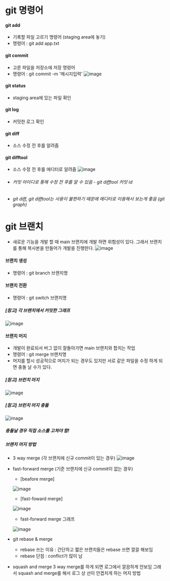 # git 명령어

#### git add
- 기록할 파일 고르기 명령어 (staging area에 놓기)
- 명령어 : git add app.txt

#### git commit
- 고른 파일을 저장소에 저장 명령어
- 명령어 : git commit -m '메시지입력'
![image](https://github.com/wjdwodnr5452/git-study/assets/90361061/dd615ba5-3db3-45d4-9270-dca7fc3d353b)

#### git status
- staging area에 있는 파일 확인

#### git log
- 커밋한 로그 확인

#### git diff
- 소스 수정 전 후를 알려줌

#### git difftool
- 소스 수정 전 후를 에디터로 알려줌
![image](https://github.com/wjdwodnr5452/git-study/assets/90361061/89da5775-dfab-41c6-ac42-76fa6a3e9de7)
- ###### 커밋 아이디로 통해 수정 전 후를 알 수 있음 - git difftool 커밋 id
- ###### git diff, git difftool는 사용이 불편하기 때문에 에디터로 이용해서 보는게 좋음 (git graph)


# git 브랜치
- 새로운 기능을 개발 할 때 main 브랜치에 개발 하면 위험성이 있다. 그래서 브랜치를 통해 복사본을 만들어가 개발을 진행한다.
  ![image](https://github.com/wjdwodnr5452/git-study/assets/90361061/66744c50-56b6-4d69-9e6a-5a3ea39a3a69)

#### 브랜치 생성
- 명령어 : git branch 브랜치명

#### 브랜치 전환
- 명령어 : git switch 브랜치명

##### [참고] 각 브랜치에서 커밋한 그래프
![image](https://github.com/wjdwodnr5452/git-study/assets/90361061/a02a0e11-b05e-443f-b9f2-96a138f07222)

#### 브랜치 머지
- 개발이 완료되서 버그 없이 잘돌아가면 main 브랜치와 합치는 작업
- 명령어 : git merge 브랜치명
- 머지를 할시 성공적으로 머지가 되는 경우도 있지만 서로 같은 파일을 수정 하게 되면 충돌 날 수가 있다.

##### [참고] 브런치 머지
![image](https://github.com/wjdwodnr5452/git-study/assets/90361061/5a2099b7-1d82-4dcf-8755-253eb466e7c9)

##### [참고] 브런치 머지 충돌
![image](https://github.com/wjdwodnr5452/git-study/assets/90361061/e813d79f-7c29-44a6-871b-b0f5b76134f5)

##### 충돌날 경우 직접 소스를 고쳐야 함!

##### 브랜치 머지 방법

- 3 way merge (각 브랜치에 신규 commit이 있는 경우)
![image](https://github.com/wjdwodnr5452/git-study/assets/90361061/5a2099b7-1d82-4dcf-8755-253eb466e7c9)

- fast-forward merge (기준 브랜치에 신규 commit이 없는 경우)
  
  - [beafore merge]
    
   ![image](https://github.com/wjdwodnr5452/git-study/assets/90361061/21074470-7fab-46d4-b5c3-059e063ad3fc)

  - [fast-foward merge]
    
   ![image](https://github.com/wjdwodnr5452/git-study/assets/90361061/01ed555d-2283-4702-bd8f-4db469b3b4a9)
  
  - fast-forward merge 그래프
    
   ![image](https://github.com/wjdwodnr5452/git-study/assets/90361061/6a0f4dc7-fa31-4ed5-bfd5-42dd8b27f6ff)



- git rebase & merge
  - rebase 쓰는 이유 : 간단하고 짧은 브랜치들은 rebase 쓰면 깔끌 해보임
  - rebase 단점 : conflict가 많이 남


- squash and merge
3 way merge를 하게 되면 로그에서 깔끔하게 안보임 그래서 squash and merge를 해서 로그 상 선이 안겹치게 하는 머지 방법
  























